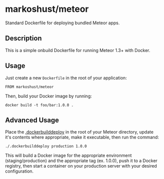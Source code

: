 # markoshust/meteor

Standard Dockerfile for deploying bundled Meteor apps.

## Description

This is a simple onbuild Dockerfile for running Meteor 1.3+ with Docker.

## Usage

Just create a new `Dockerfile` in the root of your application:

```
FROM markoshust/meteor
```

Then, build your Docker image by running:

```
docker build -t foo/bar:1.0.0 .
```

## Advanced Usage

Place the [.dockerbuilddeploy](https://github.com/markoshust/docker-meteor/blob/master/.dockerbuilddeploy) in the root of your Meteor directory, update it's contents where appropriate, make it executable, then run the command:

```
./.dockerbuilddeploy production 1.0.0
```

This will build a Docker image for the appropriate environment (staging/production) and the appropriate tag (ex. 1.0.0), push it to a Docker registry, then start a container on your production server with your desired configuration.
